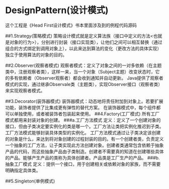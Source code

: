 # DesignPattern(设计模式)
这个工程是《Head First设计模式》书本里面涉及到的例程代码源码

##1.Strategy(策略模式)
策略设计模式就是定义算法族（接口中定义的方法<也就是对象的行为>），分别进行封装（接口实现类），让他们之间可以相互替换（通过组合的方式绑定到调用对象上），以此来达到算法的变化（更改方法的具体实现） 独立于使用算法的对象的目的。

##2.Observer(观察者模式)
观察者模式：定义了对象之间的一对多依赖（在主题类中，注册观察者类），这样一来，当一个对象（Subject主题）改变状态时，它的多有依赖者（Observer观察者）都会收到通知并自动更新。
Java提供了观察者模式的实现，通过继承Observale类（主题类），实现Observer接口（观察者类）来实现观察者模式。

##3.Decorator(装饰器模式)
装饰器模式：动态地将责任附加到对象上。若要扩展功能，装饰者提供了比集成更有弹性的替代方案。
在装饰器模式中，每个组件都可以单独使用，或者被装饰者包装起来使用。
##4.Factory(工厂模式)
所有工厂模式都用来封装对象的创建。
	###a.工厂方法模式
	定义：定义了一个创建对象的接口，但由子类决定要实例化的类是哪一个。工厂方法让类把实例化推迟到子类。工厂方法模式能够封装具体类型的实例化。
	工厂方法模式通过让子类决定该创建的对象是什么，来达到将对象创建的过程封装的目的。有一个创建者类，负责定义一个抽象的工厂方法，让子类实现此方法创建对象。创建者类通常包含依赖于抽象产品的代码，而这些抽象产品由子类制造。创建者不需要真的知道在创建哪些具体的产品。能够产生产品的类称为具体创建者。产品类是工厂生产的产品。
	###b.抽象工厂模式
	定义：提供一个接口，用于创建相关或依赖对象的家族，而不需要明确指定具体类。

##5.Singleton(单例模式)